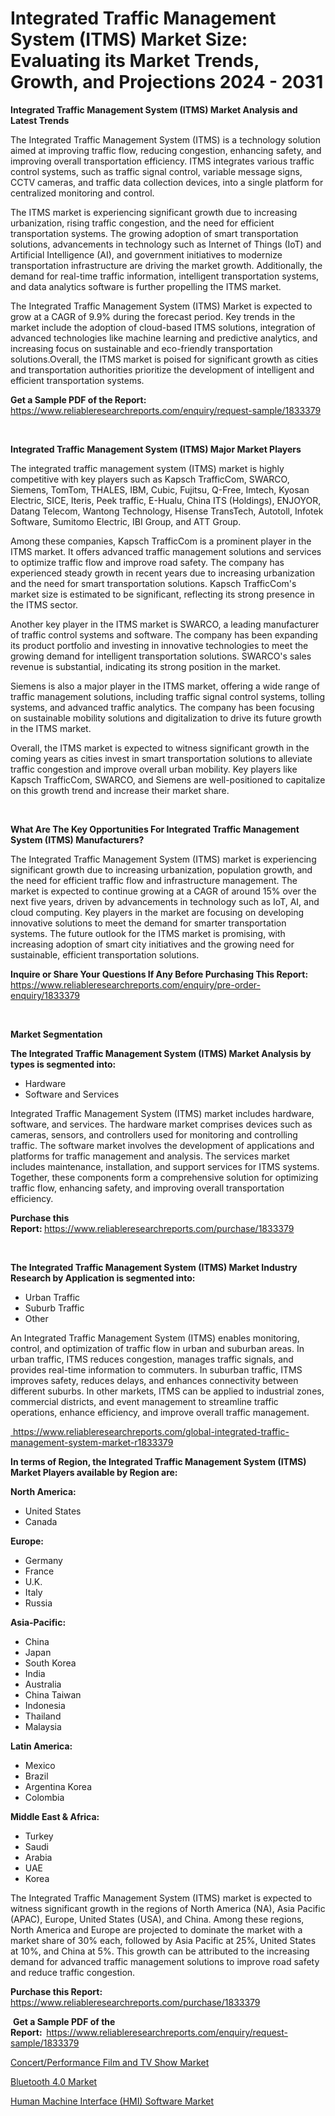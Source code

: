 <p><h1>Integrated Traffic Management System (ITMS) Market Size: Evaluating its Market Trends, Growth, and Projections 2024 - 2031</h1></p><p><strong>Integrated Traffic Management System (ITMS) Market Analysis and Latest Trends</strong></p>
<p><p>The Integrated Traffic Management System (ITMS) is a technology solution aimed at improving traffic flow, reducing congestion, enhancing safety, and improving overall transportation efficiency. ITMS integrates various traffic control systems, such as traffic signal control, variable message signs, CCTV cameras, and traffic data collection devices, into a single platform for centralized monitoring and control.</p><p>The ITMS market is experiencing significant growth due to increasing urbanization, rising traffic congestion, and the need for efficient transportation systems. The growing adoption of smart transportation solutions, advancements in technology such as Internet of Things (IoT) and Artificial Intelligence (AI), and government initiatives to modernize transportation infrastructure are driving the market growth. Additionally, the demand for real-time traffic information, intelligent transportation systems, and data analytics software is further propelling the ITMS market.</p><p>The Integrated Traffic Management System (ITMS) Market is expected to grow at a CAGR of 9.9% during the forecast period. Key trends in the market include the adoption of cloud-based ITMS solutions, integration of advanced technologies like machine learning and predictive analytics, and increasing focus on sustainable and eco-friendly transportation solutions.Overall, the ITMS market is poised for significant growth as cities and transportation authorities prioritize the development of intelligent and efficient transportation systems.</p></p>
<p><strong>Get a Sample PDF of the Report:&nbsp;</strong> <a href="https://www.reliableresearchreports.com/enquiry/request-sample/1833379">https://www.reliableresearchreports.com/enquiry/request-sample/1833379</a></p>
<p>&nbsp;</p>
<p><strong>Integrated Traffic Management System (ITMS) Major Market Players</strong></p>
<p><p>The integrated traffic management system (ITMS) market is highly competitive with key players such as Kapsch TrafficCom, SWARCO, Siemens, TomTom, THALES, IBM, Cubic, Fujitsu, Q-Free, Imtech, Kyosan Electric, SICE, Iteris, Peek traffic, E-Hualu, China ITS (Holdings), ENJOYOR, Datang Telecom, Wantong Technology, Hisense TransTech, Autotoll, Infotek Software, Sumitomo Electric, IBI Group, and ATT Group.</p><p>Among these companies, Kapsch TrafficCom is a prominent player in the ITMS market. It offers advanced traffic management solutions and services to optimize traffic flow and improve road safety. The company has experienced steady growth in recent years due to increasing urbanization and the need for smart transportation solutions. Kapsch TrafficCom's market size is estimated to be significant, reflecting its strong presence in the ITMS sector.</p><p>Another key player in the ITMS market is SWARCO, a leading manufacturer of traffic control systems and software. The company has been expanding its product portfolio and investing in innovative technologies to meet the growing demand for intelligent transportation solutions. SWARCO's sales revenue is substantial, indicating its strong position in the market.</p><p>Siemens is also a major player in the ITMS market, offering a wide range of traffic management solutions, including traffic signal control systems, tolling systems, and advanced traffic analytics. The company has been focusing on sustainable mobility solutions and digitalization to drive its future growth in the ITMS market.</p><p>Overall, the ITMS market is expected to witness significant growth in the coming years as cities invest in smart transportation solutions to alleviate traffic congestion and improve overall urban mobility. Key players like Kapsch TrafficCom, SWARCO, and Siemens are well-positioned to capitalize on this growth trend and increase their market share.</p></p>
<p>&nbsp;</p>
<p><strong>What Are The Key Opportunities For Integrated Traffic Management System (ITMS) Manufacturers?</strong></p>
<p><p>The Integrated Traffic Management System (ITMS) market is experiencing significant growth due to increasing urbanization, population growth, and the need for efficient traffic flow and infrastructure management. The market is expected to continue growing at a CAGR of around 15% over the next five years, driven by advancements in technology such as IoT, AI, and cloud computing. Key players in the market are focusing on developing innovative solutions to meet the demand for smarter transportation systems. The future outlook for the ITMS market is promising, with increasing adoption of smart city initiatives and the growing need for sustainable, efficient transportation solutions.</p></p>
<p><strong>Inquire or Share Your Questions If Any Before Purchasing This Report:</strong> <a href="https://www.reliableresearchreports.com/enquiry/pre-order-enquiry/1833379">https://www.reliableresearchreports.com/enquiry/pre-order-enquiry/1833379</a></p>
<p>&nbsp;</p>
<p><strong>Market Segmentation</strong></p>
<p><strong>The Integrated Traffic Management System (ITMS) Market Analysis by types is segmented into:</strong></p>
<p><ul><li>Hardware</li><li>Software and Services</li></ul></p>
<p><p>Integrated Traffic Management System (ITMS) market includes hardware, software, and services. The hardware market comprises devices such as cameras, sensors, and controllers used for monitoring and controlling traffic. The software market involves the development of applications and platforms for traffic management and analysis. The services market includes maintenance, installation, and support services for ITMS systems. Together, these components form a comprehensive solution for optimizing traffic flow, enhancing safety, and improving overall transportation efficiency.</p></p>
<p><strong>Purchase this Report:&nbsp;</strong><a href="https://www.reliableresearchreports.com/purchase/1833379">https://www.reliableresearchreports.com/purchase/1833379</a></p>
<p>&nbsp;</p>
<p><strong>The Integrated Traffic Management System (ITMS) Market Industry Research by Application is segmented into:</strong></p>
<p><ul><li>Urban Traffic</li><li>Suburb Traffic</li><li>Other</li></ul></p>
<p><p>An Integrated Traffic Management System (ITMS) enables monitoring, control, and optimization of traffic flow in urban and suburban areas. In urban traffic, ITMS reduces congestion, manages traffic signals, and provides real-time information to commuters. In suburban traffic, ITMS improves safety, reduces delays, and enhances connectivity between different suburbs. In other markets, ITMS can be applied to industrial zones, commercial districts, and event management to streamline traffic operations, enhance efficiency, and improve overall traffic management.</p></p>
<p><a href="https://www.reliableresearchreports.com/global-integrated-traffic-management-system-market-r1833379">&nbsp;https://www.reliableresearchreports.com/global-integrated-traffic-management-system-market-r1833379</a></p>
<p><strong>In terms of Region, the Integrated Traffic Management System (ITMS) Market Players available by Region are:</strong></p>
<p>
    <p> <strong> North America: </strong>
        <ul>
            <li>United States</li>
            <li>Canada</li>
        </ul>
        </p> 
    <p> <strong> Europe: </strong>
        <ul>
            <li>Germany</li>
            <li>France</li>
            <li>U.K.</li>
            <li>Italy</li>
            <li>Russia</li>
        </ul>
        </p> 
    <p> <strong> Asia-Pacific: </strong>
        <ul>
            <li>China</li>
            <li>Japan</li>
            <li>South Korea</li>
            <li>India</li>
            <li>Australia</li>
            <li>China Taiwan</li>
            <li>Indonesia</li>
            <li>Thailand</li>
            <li>Malaysia</li>
        </ul>
        </p> 
    <p> <strong> Latin America: </strong>
        <ul>
            <li>Mexico</li>
            <li>Brazil</li>
            <li>Argentina Korea</li>
            <li>Colombia</li>
        </ul>
        </p> 
    <p> <strong> Middle East & Africa: </strong>
        <ul>
            <li>Turkey</li>
            <li>Saudi</li>
            <li>Arabia</li>
            <li>UAE</li>
            <li>Korea</li>
        </ul>
    </p>
    </p>
<p><p>The Integrated Traffic Management System (ITMS) market is expected to witness significant growth in the regions of North America (NA), Asia Pacific (APAC), Europe, United States (USA), and China. Among these regions, North America and Europe are projected to dominate the market with a market share of 30% each, followed by Asia Pacific at 25%, United States at 10%, and China at 5%. This growth can be attributed to the increasing demand for advanced traffic management solutions to improve road safety and reduce traffic congestion.</p></p>
<p><strong>Purchase this Report: </strong><a href="https://www.reliableresearchreports.com/purchase/1833379">https://www.reliableresearchreports.com/purchase/1833379</a></p>
<p>&nbsp;<strong>Get a Sample PDF of the Report:&nbsp;&nbsp;</strong><a href="https://www.reliableresearchreports.com/enquiry/request-sample/1833379">https://www.reliableresearchreports.com/enquiry/request-sample/1833379</a></p>
<p><strong></strong></p>
<p><p><a href="https://github.com/JosephWillisbXXgf/Market-Research-Report-List-1/blob/main/concertperformance-film-and-tv-show-market.md">Concert/Performance Film and TV Show Market</a></p><p><a href="https://github.com/mdkiwi4kiwi/Market-Research-Report-List-1/blob/main/bluetooth-40-market.md">Bluetooth 4.0 Market</a></p><p><a href="https://github.com/ORAZITOM/Market-Research-Report-List-1/blob/main/human-machine-interface-hmi-software-market.md">Human Machine Interface (HMI) Software Market</a></p></p>